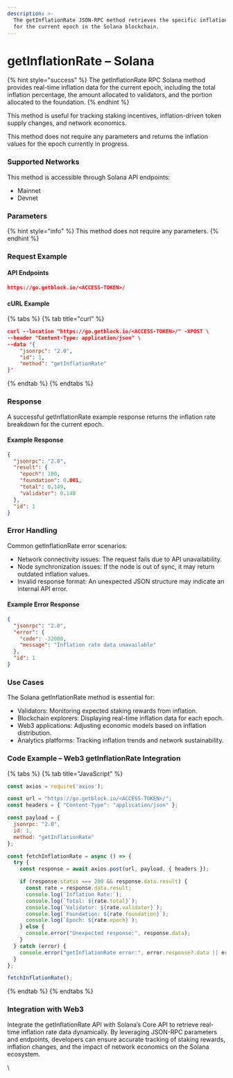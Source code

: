 ```yaml
---
description: >-
  The getInflationRate JSON-RPC method retrieves the specific inflation values
  for the current epoch in the Solana blockchain.
---
```


# getInflationRate – Solana

{% hint style="success" %}
The getInflationRate RPC Solana method provides real-time inflation data for the current epoch, including the total inflation percentage, the amount allocated to validators, and the portion allocated to the foundation.&#x20;
{% endhint %}

This method is useful for tracking staking incentives, inflation-driven token supply changes, and network economics.

This method does not require any parameters and returns the inflation values for the epoch currently in progress.

### Supported Networks

This method is accessible through Solana API endpoints:

* Mainnet
* Devnet

### Parameters

{% hint style="info" %}
This method does not require any parameters.
{% endhint %}

### Request Example

#### API Endpoints

```json
https://go.getblock.io/<ACCESS-TOKEN>/
```

#### cURL Example

{% tabs %}
{% tab title="curl" %}
```json
curl --location "https://go.getblock.io/<ACCESS-TOKEN>/" -XPOST \
--header "Content-Type: application/json" \
--data '{
    "jsonrpc": "2.0",
    "id": 1,
    "method": "getInflationRate"
}'
```
{% endtab %}
{% endtabs %}

### Response

A successful getInflationRate example response returns the inflation rate breakdown for the current epoch.

#### Example Response

```json
{
  "jsonrpc": "2.0",
  "result": {
    "epoch": 100,
    "foundation": 0.001,
    "total": 0.149,
    "validator": 0.148
  },
  "id": 1
}
```

### Error Handling

Common getInflationRate error scenarios:

* Network connectivity issues: The request fails due to API unavailability.
* Node synchronization issues: If the node is out of sync, it may return outdated inflation values.
* Invalid response format: An unexpected JSON structure may indicate an internal API error.

#### Example Error Response

```json
{
  "jsonrpc": "2.0",
  "error": {
    "code": -32000,
    "message": "Inflation rate data unavailable"
  },
  "id": 1
}
```

### Use Cases

The Solana getInflationRate method is essential for:

* Validators: Monitoring expected staking rewards from inflation.
* Blockchain explorers: Displaying real-time inflation data for each epoch.
* Web3 applications: Adjusting economic models based on inflation distribution.
* Analytics platforms: Tracking inflation trends and network sustainability.

### Code Example – Web3 getInflationRate Integration

{% tabs %}
{% tab title="JavaScript" %}
```javascript
const axios = require('axios');

const url = "https://go.getblock.io/<ACCESS-TOKEN>/"; 
const headers = { "Content-Type": "application/json" };

const payload = {
  jsonrpc: "2.0",
  id: 1,
  method: "getInflationRate"
};

const fetchInflationRate = async () => {
  try {
    const response = await axios.post(url, payload, { headers });

    if (response.status === 200 && response.data.result) {
      const rate = response.data.result;
      console.log(`Inflation Rate:`);
      console.log(`Total: ${rate.total}`);
      console.log(`Validator: ${rate.validator}`);
      console.log(`Foundation: ${rate.foundation}`);
      console.log(`Epoch: ${rate.epoch}`);
    } else {
      console.error("Unexpected response:", response.data);
    }
  } catch (error) {
    console.error("getInflationRate error:", error.response?.data || error.message);
  }
};

fetchInflationRate();

```
{% endtab %}
{% endtabs %}

### Integration with Web3

Integrate the getInflationRate API with Solana’s Core API to retrieve real-time inflation rate data dynamically. By leveraging JSON-RPC parameters and endpoints, developers can ensure accurate tracking of staking rewards, inflation changes, and the impact of network economics on the Solana ecosystem.

\
